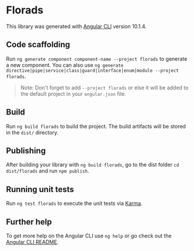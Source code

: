 # Florads

This library was generated with [Angular CLI](https://github.com/angular/angular-cli) version 10.1.4.

## Code scaffolding

Run `ng generate component component-name --project florads` to generate a new component. You can also use `ng generate directive|pipe|service|class|guard|interface|enum|module --project florads`.
> Note: Don't forget to add `--project florads` or else it will be added to the default project in your `angular.json` file. 

## Build

Run `ng build florads` to build the project. The build artifacts will be stored in the `dist/` directory.

## Publishing

After building your library with `ng build florads`, go to the dist folder `cd dist/florads` and run `npm publish`.

## Running unit tests

Run `ng test florads` to execute the unit tests via [Karma](https://karma-runner.github.io).

## Further help

To get more help on the Angular CLI use `ng help` or go check out the [Angular CLI README](https://github.com/angular/angular-cli/blob/master/README.md).
